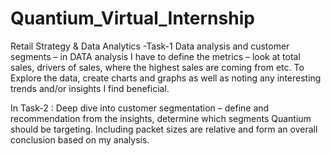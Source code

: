 # Quantium_Virtual_Internship
Retail Strategy &amp; Data Analytics -Task-1
Data analysis and customer segments – in DATA analysis I have to define the metrics – look at total sales, drivers of sales, where the highest sales are coming from etc. 
To Explore the data, create charts and graphs as well as noting any interesting trends and/or insights I find beneficial. 

In Task-2 : Deep dive into customer segmentation – define and recommendation from the insights, determine which segments Quantium should be targeting.
Including packet sizes are relative and form an overall conclusion based on my analysis. 
